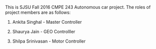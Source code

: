 This is SJSU Fall 2016 CMPE 243 Autonomous car project. The roles of project members are as follows:
1. Ankita Singhal - Master Controller

2. Shaurya Jain - GEO Controlller


2. Shilpa Srinivasan - Motor Controller

